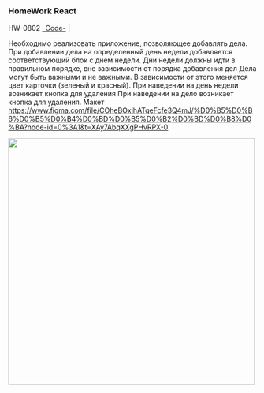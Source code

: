 ### HomeWork React

HW-0802
[-Code-](<https://github.com/St-ton/ReactHW0802/edit/master/src>) |
<!-- [-WWW-](<>)<br/> -->

Необходимо реализовать приложение, позволяющее добавлять дела.
При добавлении дела на определенный день недели добавляется соответствующий блок с днем недели.
Дни недели должны идти в правильном порядке, вне зависимости от порядка добавления дел
Дела могут быть важными и не важными. В зависимости от этого меняется цвет карточки (зеленый и красный).
При наведении на день недели возникает кнопка для удаления
При наведении на дело возникает кнопка для удаления.
Макет <https://www.figma.com/file/COheBOxihATqeFcfe3Q4mJ/%D0%B5%D0%B6%D0%B5%D0%B4%D0%BD%D0%B5%D0%B2%D0%BD%D0%B8%D0%BA?node-id=0%3A1&t=XAy7AbqXXgPHvRPX-0>

<p align="left"><img src="https://github.com/St-ton/ReactHW0802/blob/master/hw0802.jpeg" width="500"></p>

